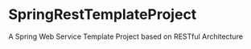 SpringRestTemplateProject
=========================

A Spring Web Service Template Project based on RESTful Architecture  
